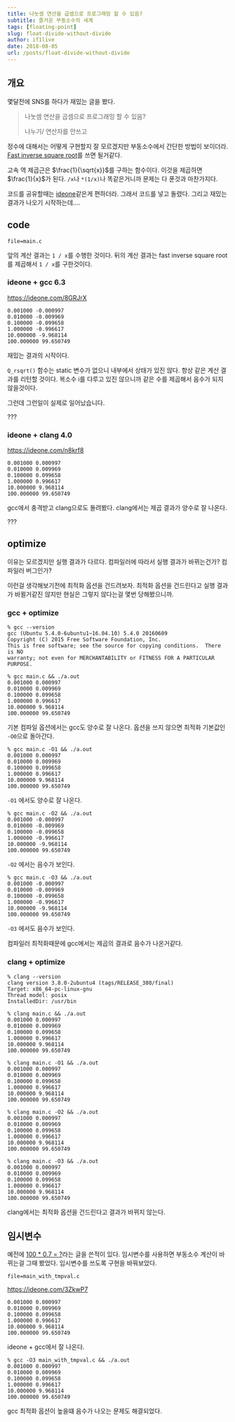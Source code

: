 ```yaml
---
title: 나눗셈 연산을 곱셈으로 프로그래밍 할 수 있음?
subtitle: 즐거운 부동소수의 세계
tags: [floating-point]
slug: float-divide-without-divide
author: if1live
date: 2018-08-05
url: /posts/float-divide-without-divide
---
```


## 개요

몇달전에 SNS를 하다가 재밌는 글을 봤다.

> 나눗셈 연산을 곱셈으로 프로그래밍 할 수 있음?
> 
> 나누기/ 연산자를 안쓰고


정수에 대해서는 어떻게 구현할지 잘 모르겠지만 부동소수에서 간단한 방법이 보이더라.
[Fast inverse square root](https://en.wikipedia.org/wiki/Fast_inverse_square_root)를 쓰면 될거같다.

고속 역 제곱근은 $\frac{1}{\sqrt{x}}$를 구하는 함수이다.
이것을 제곱하면 $\frac{1}{x}$가 된다.
`/x`나 `*(1/x)`나 똑같은거니까 문제는 다 푼것과 마찬가지다.

코드를 공유할때는 [ideone](http://ideone.com)같은게 편하더라.
그래서 코드를 넣고 돌렸다. 그리고 재밌는 결과가 나오기 시작하는데....

## code

~~~maya:view
file=main.c
~~~


앞의 계산 결과는 `1 / x`를 수행한 것이다.
뒤의 계산 결과는 fast inverse square root를 제곱해서 `1 / x`를 구한것이다.

### ideone + gcc 6.3

https://ideone.com/8GRJrX

```
0.001000 -0.000997
0.010000 -0.009969
0.100000 -0.099658
1.000000 -0.996617
10.000000 -9.968114
100.000000 99.650749
```

재밌는 결과의 시작이다.

`Q_rsqrt()` 함수는 static 변수가 없으니 내부에서 상태가 있진 않다.
항상 같은 계산 결과를 리턴할 것이다.
복소수 i를 다루고 있진 않으니까 같은 수를 제곱해서 음수가 되지 않을것이다.

그런데 그런일이 실제로 일어났습니다.

???

### ideone + clang 4.0

https://ideone.com/n8krf8

```
0.001000 0.000997
0.010000 0.009969
0.100000 0.099658
1.000000 0.996617
10.000000 9.968114
100.000000 99.650749
```

gcc에서 충격받고 clang으로도 돌려봤다.
clang에서는 제곱 결과가 양수로 잘 나온다.

???

## optimize

이유는 모르겠지만 실행 결과가 다르다.
컴파일러에 따라서 실행 결과가 바뀌는건가?
컴파일러 버그인가?

이런걸 생각해보기전에 최적화 옵션을 건드려보자.
최적화 옵션을 건드린다고 실행 결과가 바뀔거같진 않지만 현실은 그렇지 않다는걸 몇번 당해봤으니까.

### gcc + optimize

```
% gcc --version
gcc (Ubuntu 5.4.0-6ubuntu1~16.04.10) 5.4.0 20160609
Copyright (C) 2015 Free Software Foundation, Inc.
This is free software; see the source for copying conditions.  There is NO
warranty; not even for MERCHANTABILITY or FITNESS FOR A PARTICULAR PURPOSE.
```

```
% gcc main.c && ./a.out
0.001000 0.000997
0.010000 0.009969
0.100000 0.099658
1.000000 0.996617
10.000000 9.968114
100.000000 99.650749
```

기본 컴파일 옵션에서는 gcc도 양수로 잘 나온다.
옵션을 쓰지 않으면 최적화 기본값인 `-O0`으로 돌아간다.

```
% gcc main.c -O1 && ./a.out
0.001000 0.000997
0.010000 0.009969
0.100000 0.099658
1.000000 0.996617
10.000000 9.968114
100.000000 99.650749
```

`-O1` 에서도 양수로 잘 나온다.


```
% gcc main.c -O2 && ./a.out
0.001000 -0.000997
0.010000 -0.009969
0.100000 -0.099658
1.000000 -0.996617
10.000000 -9.968114
100.000000 99.650749
```

`-O2` 에서는 음수가 보인다.

```
% gcc main.c -O3 && ./a.out
0.001000 -0.000997
0.010000 -0.009969
0.100000 -0.099658
1.000000 -0.996617
10.000000 -9.968114
100.000000 99.650749
```

`-O3` 에서도 음수가 보인다.

컴파일러 최적화때문에 gcc에서는 제곱의 결과로 음수가 나온거같다.

### clang + optimize

```
% clang --version
clang version 3.8.0-2ubuntu4 (tags/RELEASE_380/final)
Target: x86_64-pc-linux-gnu
Thread model: posix
InstalledDir: /usr/bin
```

```
% clang main.c && ./a.out
0.001000 0.000997
0.010000 0.009969
0.100000 0.099658
1.000000 0.996617
10.000000 9.968114
100.000000 99.650749
```

```
% clang main.c -O1 && ./a.out
0.001000 0.000997
0.010000 0.009969
0.100000 0.099658
1.000000 0.996617
10.000000 9.968114
100.000000 99.650749
```

```
% clang main.c -O2 && ./a.out
0.001000 0.000997
0.010000 0.009969
0.100000 0.099658
1.000000 0.996617
10.000000 9.968114
100.000000 99.650749
```

```
% clang main.c -O3 && ./a.out
0.001000 0.000997
0.010000 0.009969
0.100000 0.099658
1.000000 0.996617
10.000000 9.968114
100.000000 99.650749
```

clang에서는 최적화 옵션을 건드린다고 결과가 바뀌지 않는다.

## 임시변수

예전에 [100 * 0.7 = ?](/posts/amazing-floating-point-100x07/)라는 글을 쓴적이 있다.
임시변수를 사용하면 부동소수 계산이 바뀌는걸 그때 봤었다.
임시변수를 쓰도록 구현을 바꿔보았다.

~~~maya:view
file=main_with_tmpval.c
~~~

https://ideone.com/3ZkwP7

```
0.001000 0.000997
0.010000 0.009969
0.100000 0.099658
1.000000 0.996617
10.000000 9.968114
100.000000 99.650749
```

ideone + gcc에서 잘 나온다.

```
% gcc -O3 main_with_tmpval.c && ./a.out
0.001000 0.000997
0.010000 0.009969
0.100000 0.099658
1.000000 0.996617
10.000000 9.968114
100.000000 99.650749
```

gcc 최적화 옵션이 높을떄 음수가 나오는 문제도 해결되었다.
